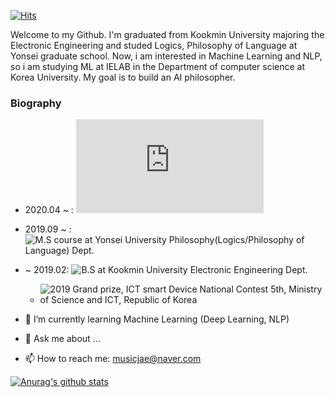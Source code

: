 
[![Hits](https://hits.seeyoufarm.com/api/count/incr/badge.svg?url=https%3A%2F%2Fgithub.com%2Fmusicjae&count_bg=%2339A7FB&title_bg=%23555555&icon=&icon_color=%236A7FEB&title=hits&edge_flat=false)](https://hits.seeyoufarm.com)

Welcome to my Github. I'm graduated from Kookmin University majoring the Electronic Engineering and studed Logics, Philosophy of Language at Yonsei graduate school. Now, i am interested in Machine Learning and NLP, so i am studying ML at IELAB in the Department of computer science at Korea University. My goal is to build an AI philosopher.  
  
 ### Biography  
 - 2020.04 ~ : ![intern at IELAB](http://intelligence.korea.ac.kr/index.html) 
 - 2019.09 ~ : ![M.S course at Yonsei University Philosophy(Logics/Philosophy of Language) Dept.](https://philosophy.yonsei.ac.kr)  
 - ~ 2019.02: ![B.S at Kookmin University Electronic Engineering Dept.](https://ee.kookmin.ac.kr/)  
   - ![2019 Grand prize, ICT smart Device National Contest 5th, Ministry of Science and ICT, Republic of Korea](https://ee.kookmin.ac.kr/community/board/ee_news/203?pn=0rss)

- 🌱 I’m currently learning Machine Learning (Deep Learning, NLP)
- 💬 Ask me about ...
- 📫 How to reach me: musicjae@naver.com

  
 [![Anurag's github stats](https://github-readme-stats.vercel.app/api?username=anuraghazra)](https://github.com/musicjae/github-readme-stats)

